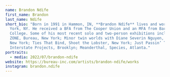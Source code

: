 ```yaml
---
name: Brandon Ndife
first_name: Brandon
last_name: Ndife
short_bio: "Born in 1991 in Hammon, IN, **Brandon Ndife** lives and works in New
  York, NY. He received a BFA from The Cooper Union and an MFA from Bard
  College. Some of his most recent solo and two-person exhibitions include: MY
  ZONE, Bureau, New York; Minor twin worlds with Diane Severin Nguyen, Bureau,
  New York; Ties That Bind, Shoot the Lobster, New York; Just Passin’ Thru,
  Interstate Projects, Brooklyn; Meanderthal, Species, Atlanta."
portraits:
  - media: 2022/07/brandon-ndife
website: https://bureau-inc.com/artists/brandon-ndife/works
instagram: brandon.ndife
---
```

